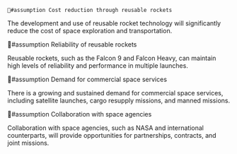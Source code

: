     🔮#assumption Cost reduction through reusable rockets

The development and use of reusable rocket technology will significantly reduce the cost of space exploration and transportation.

🔮#assumption Reliability of reusable rockets

Reusable rockets, such as the Falcon 9 and Falcon Heavy, can maintain high levels of reliability and performance in multiple launches.

🔮#assumption Demand for commercial space services

There is a growing and sustained demand for commercial space services, including satellite launches, cargo resupply missions, and manned missions.

🔮#assumption Collaboration with space agencies

Collaboration with space agencies, such as NASA and international counterparts, will provide opportunities for partnerships, contracts, and joint missions.



